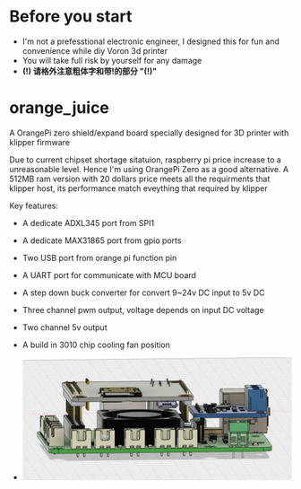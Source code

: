 # Before you start
- I'm not a prefesstional electronic engineer, I designed this for fun and convenience while diy Voron 3d printer
- You will take full risk by yourself for any damage
- **(!) 请格外注意粗体字和带!的部分 "(!)"**

# orange_juice
A OrangePi zero shield/expand board specially designed for 3D printer with klipper firmware

Due to current chipset shortage sitatuion, raspberry pi price increase to a unreasonable level. 
Hence I'm using OrangePi Zero as a good alternative. A 512MB ram version with 20 dollars price meets all the requirments that klipper host, its performance match eveything that required by klipper 

Key features:
- A dedicate ADXL345 port from SPI1 
- A dedicate MAX31865 port from gpio ports
- Two USB port from orange pi function pin
- A UART port for communicate with MCU board
- A step down buck converter for convert 9~24v DC input to 5v DC
- Three channel pwm output, voltage depends on input DC voltage
- Two channel 5v output
- A build in 3010 chip cooling fan position

- ![](images/front.png)  


